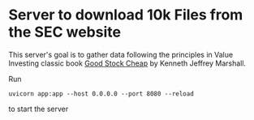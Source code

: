 # Server to download 10k Files from the SEC website

This server's goal is to gather data following the principles in Value Investing classic book [Good Stock Cheap](https://www.amazon.com/Good-Stocks-Cheap-Confidence-Outperformance/dp/125983607X) by Kenneth Jeffrey Marshall.

Run 
```
uvicorn app:app --host 0.0.0.0 --port 8080 --reload
```
to start the server
